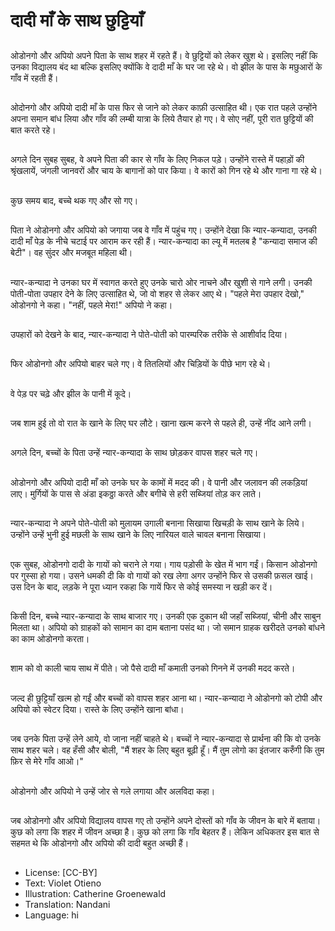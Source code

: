# दादी माँ के साथ छुट्टियाँ

##
ओडोनगो और अपियो अपने पिता के साथ शहर में रहते हैं। वे छुट्टियों को लेकर खुश थे। इसलिए नहीं कि उनका विद्यालय बंद था बल्कि इसलिए क्योंकि वे दादी माँ के घर जा रहे थे। वो झील के पास के मछुआरों के गाँव में रहती हैं।

##
ओदोनगो और अपियो दादी माँ के पास फिर से जाने को लेकर काफ़ी उत्साहित थी। एक रात पहले उन्होंने अपना समान बांध लिया और गाँव की लम्बी यात्रा के लिये तैयार हो गए। वे सोए नहीं, पूरी रात छुट्टियों की बात करते रहे।

##
अगले दिन सुबह सुबह, वे अपने पिता की कार से गाँव के लिए निकल पड़े। उन्होंने रास्ते में पहाड़ों की श्रृंखलायें, जंगली जानवरों और चाय के बागानों को पार किया। वे कारों को गिन रहे थे और गाना गा रहे थे।

##
कुछ समय बाद, बच्चे थक गए और सो गए।

##
पिता ने ओडोनगो और अपियो को जगाया जब वे गाँव में पहुंच गए। उन्होंने देखा कि न्यार-कन्यादा, उनकी दादी माँ पेड़ के नीचे चटाई पर आराम कर रही हैं। न्यार-कन्यादा का ल्यू में मतलब है "कन्यादा समाज की बेटी"। वह सुंदर और मजबूत महिला थी।

##
न्यार-कन्यादा ने उनका घर में स्वागत करते हुए उनके चारो ओर नाचने और खुशी से गाने लगी। उनकी पोती-पोता उपहार देने के लिए उत्साहित थे, जो वो शहर से लेकर आए थे। "पहले मेरा उपहार देखो," ओडोनगो ने कहा। "नहीं, पहले मेरा!" अपियो ने कहा।

##
उपहारों को देखने के बाद, न्यार-कन्यादा ने पोते-पोती को पारम्परिक तरीके से आशीर्वाद दिया।

##
फिर ओडोनगो और अपियो बाहर चले गए। वे तितलियों और चिड़ियों के पीछे भाग रहे थे।

##
वे पेड़ पर चढ़े और झील के पानी में कूदे।

##
जब शाम हुई तो वो रात के खाने के लिए घर लौटे। खाना खत्म करने से पहले ही, उन्हें नींद आने लगी।

##
अगले दिन, बच्चों के पिता उन्हें न्यार-कन्यादा के साथ छोड़कर वापस शहर चले गए।

##
ओडोनगो और अपियो दादी माँ को उनके घर के कामों में मदद की। वे पानी और जलावन की लकड़ियां लाए। मुर्गियों के पास से अंडा इकठ्ठा करते और बगीचे से हरी सब्जियां तोड़ कर लाते।

##
न्यार-कन्यादा ने अपने पोते-पोती को मुलायम उगाली बनाना सिखाया खिचड़ी के साथ खाने के लिये। उन्होंने उन्हें भुनी हुई मछली के साथ खाने के लिए नारियल वाले चावल बनाना सिखाया।

##
एक सुबह, ओडोनगो दादी के गायों को चराने ले गया। गाय पड़ोसी के खेत में भाग गईं। किसान ओडोनगो पर गुस्सा हो गया। उसने धमकी दी कि वो गायों को रख लेगा अगर उन्होंने फिर से उसकी फ़सल खाई। उस दिन के बाद, लड़के ने पूरा ध्यान रकहा कि गायें फिर से कोई समस्या न खड़ी कर दें।

##
किसी दिन, बच्चे न्यार-कन्यादा के साथ बाजार गए। उनकी एक दुकान थी जहाँ सब्जियां, चीनी और साबुन मिलता था। अपियो को ग्राहकों को सामान का दाम बताना पसंद था। जो समान ग्राहक खरीदते उनको बांधने का काम ओडोनगो करता।

##
शाम को वो काली चाय साथ में पीते। जो पैसे दादी माँ कमाती उनको गिनने में उनकी मदद करते।

##
जल्द ही छुट्टियाँ खत्म हो गईं और बच्चों को वापस शहर आना था। न्यार-कन्यादा ने ओडोनगो को टोपी और अपियो को स्वेटर दिया। रास्ते के लिए उन्होंने खाना बांधा।

##
जब उनके पिता उन्हें लेने आये, वो जाना नहीं चाहते थे। बच्चों ने न्यार-कन्यादा से प्रार्थना की कि वो उनके साथ शहर चले। वह हँसी और बोली, "मैं शहर के लिए बहुत बूढ़ी हूँ। मैं तुम लोगो का इंतजार करुँगी कि तुम फ़िर से मेरे गाँव आओ।"

##
ओडोनगो और अपियो ने उन्हें जोर से गले लगाया और अलविदा कहा।

##
जब ओडोनगो और अपियो विद्यालय वापस गए तो उन्होंने अपने दोस्तों को गाँव के जीवन के बारे में बताया। कुछ को लगा कि शहर में जीवन अच्छा है। कुछ को लगा कि गाँव बेहतर हैं। लेकिन अधिकतर इस बात से सहमत थे कि ओडोनगो और अपियो की दादी बहुत अच्छी हैं।

##
* License: [CC-BY]
* Text: Violet Otieno
* Illustration: Catherine Groenewald
* Translation: Nandani
* Language: hi

